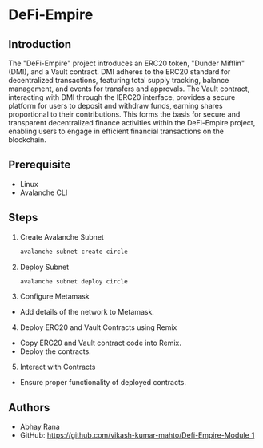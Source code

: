 # DeFi-Empire

## Introduction

The "DeFi-Empire" project introduces an ERC20 token, "Dunder Mifflin" (DMI), and a Vault contract. DMI adheres to the ERC20 standard for decentralized transactions, featuring total supply tracking, balance management, and events for transfers and approvals. The Vault contract, interacting with DMI through the IERC20 interface, provides a secure platform for users to deposit and withdraw funds, earning shares proportional to their contributions. This forms the basis for secure and transparent decentralized finance activities within the DeFi-Empire project, enabling users to engage in efficient financial transactions on the blockchain.

## Prerequisite

- Linux
- Avalanche CLI

## Steps

1. Create Avalanche Subnet
   ```bash
   avalanche subnet create circle
   ```
2. Deploy Subnet
   ```bash
   avalanche subnet deploy circle
   ```
3. Configure Metamask

- Add details of the network to Metamask.

4. Deploy ERC20 and Vault Contracts using Remix

- Copy ERC20 and Vault contract code into Remix.
- Deploy the contracts.

5. Interact with Contracts

- Ensure proper functionality of deployed contracts.

## Authors

- Abhay Rana
- GitHub: https://github.com/vikash-kumar-mahto/Defi-Empire-Module_1
